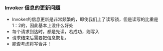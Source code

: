 ### Invoker 信息的更新问题
  - Invoker的信息更新是非常频繁的，即使我们上了读写锁，但是读写的比重是1：2的，因此基本上没什么好处
  - 每个请求到达时，都是先读，若成功，则写入
  - 请求结束后需要把信息恢复。
  - 能否考虑将写合并！
